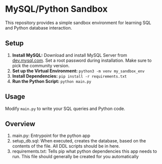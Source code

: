 # MySQL/Python Sandbox

This repository provides a simple sandbox environment for learning SQL and Python database interaction.

## Setup

1. **Install MySQL:** Download and install MySQL Server from [dev.mysql.com](https://dev.mysql.com). Set a root password during installation. Make sure to pick the community version.
2.  **Set up the Virtual Environment:** `python3 -m venv my_sandbox_env`
3.  **Install Dependencies:** `pip install -r requirements.txt`
4.  **Run the Python Script:** `python main.py`

## Usage

Modify `main.py` to write your SQL queries and Python code.

## Overview
1. main.py: Entrypoint for the python app
2. setup_db.sql: When executed, creates the database, based on the contents of the file. All DDL scripts should be in here.
3. requirements.txt: Tells pip what python dependencies this app needs to run. This file should generally be created for you automatically
